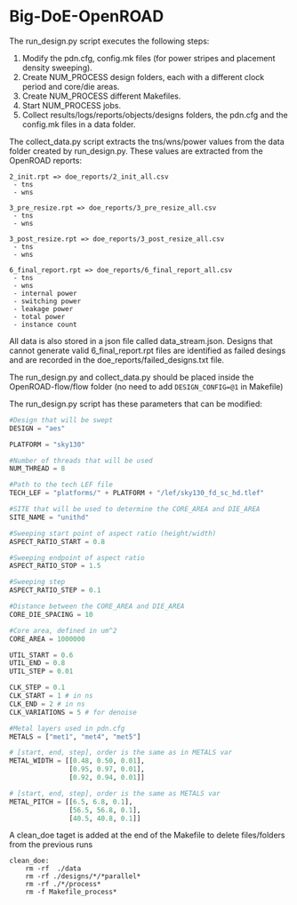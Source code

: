 # Big-DoE-OpenROAD

The run_design.py script executes the following steps: 
1. Modify the pdn.cfg, config.mk files (for power stripes and placement density sweeping).
2. Create NUM_PROCESS design folders, each with a different clock period and core/die areas.
3. Create NUM_PROCESS different Makefiles.
4. Start NUM_PROCESS jobs.
5. Collect results/logs/reports/objects/designs folders, the pdn.cfg and the config.mk files in a data folder.

The collect_data.py script extracts the tns/wns/power values from the data folder created by run_design.py. These values are extracted from the OpenROAD reports:

```
2_init.rpt => doe_reports/2_init_all.csv
 - tns
 - wns

3_pre_resize.rpt => doe_reports/3_pre_resize_all.csv
 - tns
 - wns

3_post_resize.rpt => doe_reports/3_post_resize_all.csv
 - tns
 - wns

6_final_report.rpt => doe_reports/6_final_report_all.csv
 - tns
 - wns
 - internal power
 - switching power
 - leakage power
 - total power
 - instance count
```

All data is also stored in a json file called data_stream.json. Designs that cannot generate valid 6_final_report.rpt files are identified as failed desings and are recorded in the doe_reports/failed_designs.txt file.

The run_design.py and collect_data.py should be placed inside the OpenROAD-flow/flow folder (no need to add `DESIGN_CONFIG=@1` in Makefile)

The run_design.py script has these parameters that can be modified:

```python
#Design that will be swept
DESIGN = "aes" 

PLATFORM = "sky130"

#Number of threads that will be used
NUM_THREAD = 8

#Path to the tech LEF file
TECH_LEF = "platforms/" + PLATFORM + "/lef/sky130_fd_sc_hd.tlef"

#SITE that will be used to determine the CORE_AREA and DIE_AREA
SITE_NAME = "unithd"

#Sweeping start point of aspect ratio (height/width)
ASPECT_RATIO_START = 0.8

#Sweeping endpoint of aspect ratio
ASPECT_RATIO_STOP = 1.5

#Sweeping step
ASPECT_RATIO_STEP = 0.1

#Distance between the CORE_AREA and DIE_AREA
CORE_DIE_SPACING = 10

#Core area, defined in um^2
CORE_AREA = 1000000

UTIL_START = 0.6
UTIL_END = 0.8
UTIL_STEP = 0.01

CLK_STEP = 0.1
CLK_START = 1 # in ns
CLK_END = 2 # in ns
CLK_VARIATIONS = 5 # for denoise

#Metal layers used in pdn.cfg
METALS = ["met1", "met4", "met5"]

# [start, end, step], order is the same as in METALS var
METAL_WIDTH = [[0.48, 0.50, 0.01], 
               [0.95, 0.97, 0.01], 
               [0.92, 0.94, 0.01]]

# [start, end, step], order is the same as METALS var
METAL_PITCH = [[6.5, 6.8, 0.1], 
               [56.5, 56.8, 0.1], 
               [40.5, 40.8, 0.1]] 
```

A clean_doe taget is added at the end of the Makefile to delete files/folders from the previous runs
```
clean_doe:
	rm -rf  ./data 
	rm -rf ./designs/*/*parallel*
	rm -rf ./*/process*
	rm -f Makefile_process*
```

